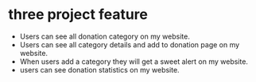 # three project feature 
- Users can see all donation category on my website.
- Users can see all category details and add to donation page on my website.
- When users add a category they will get a sweet alert on my website.
- users can see donation statistics on my website.
